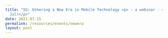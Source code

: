 ```yaml
---
title: "5G: Ushering a New Era in Mobile Technology <p> - a webinar - <p> (15
  Jul)</p>"
date: 2021-07-15
permalink: /resources/events/newera
layout: post
---
```










